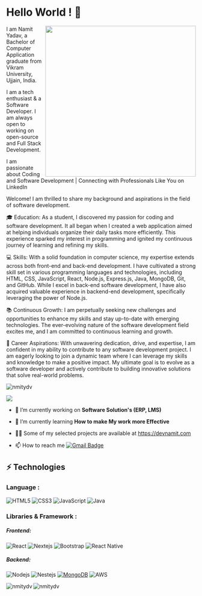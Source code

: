 # Hello World ! 👋

<img  align="right" width="400" src="https://user-images.githubusercontent.com/55389276/140866485-8fb1c876-9a8f-4d6a-98dc-08c4981eaf70.gif"/>

I am Namit Yadav, a Bachelor of Computer Application graduate from Vikram University, Ujjain, India.
<br/>

I am a tech enthusiast & a Software Developer. I am always open to working on open-source and Full Stack Development. 
<br/>

I am passionate about Coding and Software Development | Connecting with Professionals Like You on LinkedIn

Welcome! I am thrilled to share my background and aspirations in the field of software development.

🎓 Education: As a student, I discovered my passion for coding and software development. It all began when I created a web application aimed at helping individuals organize their daily tasks more efficiently. This experience sparked my interest in programming and ignited my continuous journey of learning and refining my skills.

💻 Skills: With a solid foundation in computer science, my expertise extends across both front-end and back-end development. I have cultivated a strong skill set in various programming languages and technologies, including HTML, CSS, JavaScript, React, Node.js, Express.js, Java, MongoDB, Git, and GitHub. While I excel in back-end software development, I have also acquired valuable experience in backend-end development, specifically leveraging the power of Node.js.

📚 Continuous Growth: I am perpetually seeking new challenges and opportunities to enhance my skills and stay up-to-date with emerging technologies. The ever-evolving nature of the software development field excites me, and I am committed to continuous learning and growth.

🚀 Career Aspirations: With unwavering dedication, drive, and expertise, I am confident in my ability to contribute to any software development project. I am eagerly looking to join a dynamic team where I can leverage my skills and knowledge to make a positive impact. My ultimate goal is to evolve as a software developer and actively contribute to building innovative solutions that solve real-world problems.


<p align="left"> <img src="https://komarev.com/ghpvc/?username=mayankjaiswal1709&label=Profile%20views&color=0e75b6&style=flat" alt="nmitydv" /> </p>

<p align="left"> <a href="https://github-profile-trophy.vercel.app/?username=ryo-ma&theme=flat"><img src="https://github-profile-trophy.vercel.app/?username=ryo-ma&theme=flat" /></a> </p>

- 🔭 I’m currently working on **Software Solution's (ERP, LMS)**

- 🌱 I’m currently learning **How to make My work more Effective**

- 👨‍💻 Some of my selected projects are available at https://devnamit.com

- 📫 How to reach me [![Gmail Badge](https://img.shields.io/badge/yadavnamit605@gmail.com-D14836?style=for-the-badge&logo=gmail&logoColor=white&link=mailto:mayankjaiswal20180@gmail.com)](mailto:yadavnamit605@gmail.com)

## ⚡ Technologies

### Language :
![HTML5](https://img.shields.io/badge/-HTML5-E34F26?style=flat-square&logo=html5&logoColor=white)
![CSS3](https://img.shields.io/badge/-CSS3-1572B6?style=flat-square&logo=css3)
![JavaScript](https://img.shields.io/badge/-JavaScript-black?style=flat-square&logo=javascript)
![Java](https://img.shields.io/badge/-java-E34A86?style=flat-square&logo=java)


### Libraries & Framework :

##### Frontend:
![React](https://img.shields.io/badge/-React-black?style=flat-square&logo=react)
![Nextejs](https://img.shields.io/badge/-Nextjs-black?style=flat-square&logo=nextjs)
![Bootstrap](https://img.shields.io/badge/-Bootstrap-563D7C?style=flat-square&logo=bootstrap)
![React Native](https://img.shields.io/badge/-ReactNative-blue?style=flat-square&logo=reactnative)

##### Backend:
![Nodejs](https://img.shields.io/badge/-Nodejs-black?style=flat-square&logo=Node.js)
![Nestejs](https://img.shields.io/badge/-Nestjs-red?style=flat-square&logo=nestjs)
<a href="#"><img alt="MongoDB" src ="https://img.shields.io/badge/MongoDB-%234ea94b.svg?logo=mongodb&logoColor=white"></a>
![AWS](https://img.shields.io/badge/-AWS-grey?style=flat-square&logo=aws)



<p><img align="left" src="https://github-readme-stats.vercel.app/api/top-langs?username=nmitydv&show_icons=true&locale=en&layout=compact" alt="nmitydv" /></p>

<p><img align="center" src="https://github-readme-streak-stats.herokuapp.com/?user=nmitydv&" alt="nmitydv" /></p>




